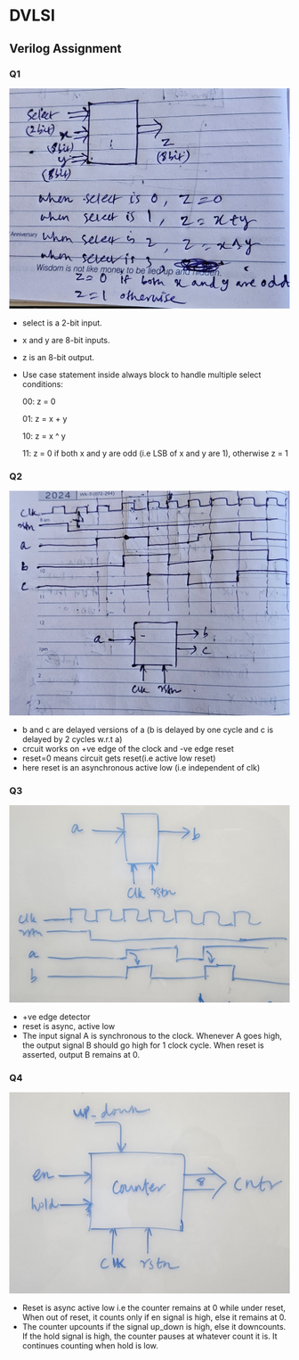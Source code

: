 # DVLSI  

## Verilog Assignment  

### Q1   
![Question](Verilog_Q1/Question.jpg)  

- select is a 2-bit input.
- x and y are 8-bit inputs.
- z is an 8-bit output.
- Use case statement inside always block to handle multiple select conditions:
    
    00: z = 0

    01: z = x + y

    10: z = x ^ y

    11: z = 0 if both x and y are odd (i.e LSB of x and y are 1), otherwise z = 1

### Q2
![Question](Verilog_Q2/Question.jpg)

- b and c are delayed versions of a (b is delayed by one cycle and c is delayed by 2 cycles w.r.t a)
- crcuit works on +ve edge of the clock and -ve edge reset
- reset=0 means circuit gets reset(i.e active low reset)
- here reset is an asynchronous active low (i.e independent of clk)

### Q3
![Question](Verilog_Q3/Question.jpg)

- +ve edge detector
- reset is async, active low
- The input signal A is synchronous to the clock. Whenever A goes high, the output signal B should go high for 1 clock cycle. When reset is asserted, output B remains at 0.

### Q4
![Question](Verilog_Q4/Question.jpg)

- Reset is async active low i.e the counter remains at 0  while under reset, When out of reset, it counts only if en signal is high, else it remains at 0.
- The counter upcounts if the signal up_down is high, else it downcounts. If the hold signal is high, the counter pauses at whatever count it is. It continues counting when hold is low.